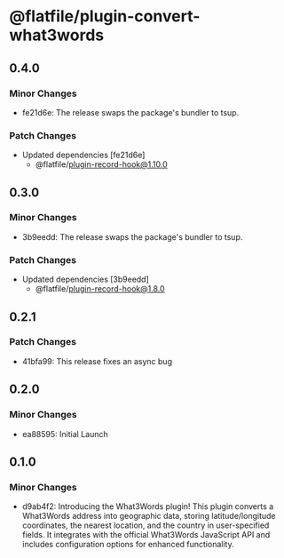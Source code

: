 # @flatfile/plugin-convert-what3words

## 0.4.0

### Minor Changes

- fe21d6e: The release swaps the package's bundler to tsup.

### Patch Changes

- Updated dependencies [fe21d6e]
  - @flatfile/plugin-record-hook@1.10.0

## 0.3.0

### Minor Changes

- 3b9eedd: The release swaps the package's bundler to tsup.

### Patch Changes

- Updated dependencies [3b9eedd]
  - @flatfile/plugin-record-hook@1.8.0

## 0.2.1

### Patch Changes

- 41bfa99: This release fixes an async bug

## 0.2.0

### Minor Changes

- ea88595: Initial Launch

## 0.1.0

### Minor Changes

- d9ab4f2: Introducing the What3Words plugin! This plugin converts a What3Words address into geographic data, storing latitude/longitude coordinates, the nearest location, and the country in user-specified fields. It integrates with the official What3Words JavaScript API and includes configuration options for enhanced functionality.
